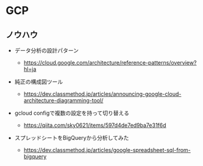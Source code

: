 # GCP

## ノウハウ

- データ分析の設計パターン
  - https://cloud.google.com/architecture/reference-patterns/overview?hl=ja

- 純正の構成図ツール
  - https://dev.classmethod.jp/articles/announcing-google-cloud-architecture-diagramming-tool/

- gcloud configで複数の設定を持って切り替える
  - https://qiita.com/sky0621/items/597d4de7ed9ba7e31f6d

- スプレッドシートをBigQueryから分析してみた
  - https://dev.classmethod.jp/articles/google-spreadsheet-sql-from-bigquery